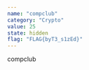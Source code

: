 ```yaml
---
name: "compclub"
category: "Crypto"
value: 25
state: hidden
flag: "FLAG{byT3_s1zEd}"
---
```


compclub
